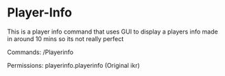 # Player-Info
This is a player info command that uses GUI to display a players info made in around 10 mins so its not really perfect

Commands:
/Playerinfo

Permissions:
playerinfo.playerinfo (Original ikr)
